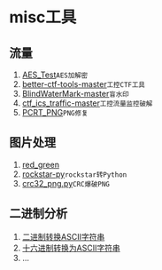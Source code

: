 # misc工具
## 流量
1. [AES_Test](AES_Test)`AES加解密`<br>
2. [better-ctf-tools-master](better-ctf-tools-master)`工控CTF工具`<br>
3. [BlindWaterMark-master](BlindWaterMark-master)`盲水印`<br>
4. [ctf_ics_traffic-master](ctf_ics_traffic-master)`工控流量监控破解` <br>
5. [PCRT_PNG](PCRT_PNG)`PNG修复`<br>
## 图片处理
1. [red_green](red_green) <br>
2. [rockstar-py](rockstar-py)`rockstar转Python`<br>
3. [crc32_png.py](crc32_png.py)`CRC爆破PNG`<br>
## 二进制分析
1. [二进制转换ASCII字符串](binToString.py)<br>
2. [十六进制转换为ASCII字符串](hexToString.py)<br>
3. ...



